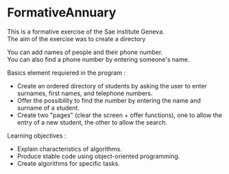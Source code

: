 # FormativeAnnuary


This is a formative exercise of the Sae institute Geneva.  
The aim of the exercise was to create a directory  

You can add names of people and their phone number.  
You can also find a phone number by entering someone's name.  

Basics element requiered in the program :  
* Create an ordered directory of students by asking the user to enter surnames, first names, and telephone numbers.  
* Offer the possibility to find the number by entering the name and surname of a student.  
* Create two "pages" (clear the screen + offer functions), one to allow the entry of a new student, the other to allow the search.  

Learning objectives :  
* Explain characteristics of algorithms.
* Produce stable code using object-oriented programming.
* Create algorithms for specific tasks. 
